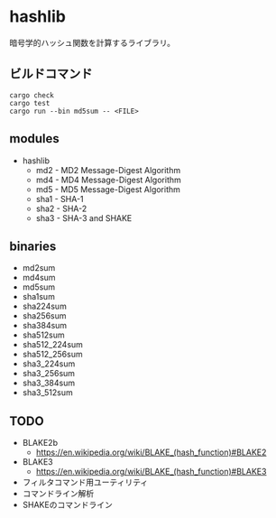 hashlib
============================================================

暗号学的ハッシュ関数を計算するライブラリ。


ビルドコマンド
------------------------------------------------------------

    cargo check
    cargo test
    cargo run --bin md5sum -- <FILE>


modules
------------------------------------------------------------

* hashlib
  * md2 - MD2 Message-Digest Algorithm
  * md4 - MD4 Message-Digest Algorithm
  * md5 - MD5 Message-Digest Algorithm
  * sha1 - SHA-1
  * sha2 - SHA-2
  * sha3 - SHA-3 and SHAKE


binaries
------------------------------------------------------------

* md2sum
* md4sum
* md5sum
* sha1sum
* sha224sum
* sha256sum
* sha384sum
* sha512sum
* sha512_224sum
* sha512_256sum
* sha3_224sum
* sha3_256sum
* sha3_384sum
* sha3_512sum


TODO
------------------------------------------------------------

* BLAKE2b
  - https://en.wikipedia.org/wiki/BLAKE_(hash_function)#BLAKE2
* BLAKE3
  - https://en.wikipedia.org/wiki/BLAKE_(hash_function)#BLAKE3
* フィルタコマンド用ユーティリティ
* コマンドライン解析
* SHAKEのコマンドライン
